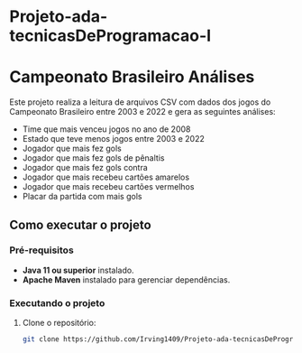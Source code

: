 # Projeto-ada-tecnicasDeProgramacao-I
# Campeonato Brasileiro Análises

Este projeto realiza a leitura de arquivos CSV com dados dos jogos do Campeonato Brasileiro entre 2003 e 2022 e gera as seguintes análises:

- Time que mais venceu jogos no ano de 2008
- Estado que teve menos jogos entre 2003 e 2022
- Jogador que mais fez gols
- Jogador que mais fez gols de pênaltis
- Jogador que mais fez gols contra
- Jogador que mais recebeu cartões amarelos
- Jogador que mais recebeu cartões vermelhos
- Placar da partida com mais gols

## Como executar o projeto

### Pré-requisitos

- **Java 11 ou superior** instalado.
- **Apache Maven** instalado para gerenciar dependências.

### Executando o projeto

1. Clone o repositório:
   ```bash
   git clone https://github.com/Irving1409/Projeto-ada-tecnicasDeProgramacao-I
